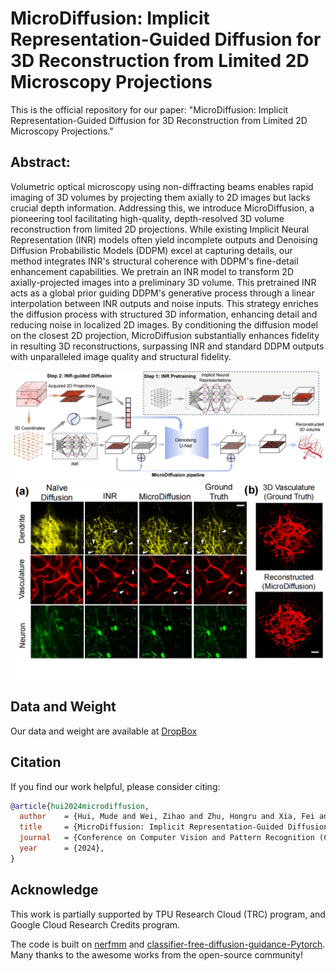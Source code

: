 # MicroDiffusion: Implicit Representation-Guided Diffusion for 3D Reconstruction from Limited 2D Microscopy Projections

This is the official repository for our paper: "MicroDiffusion: Implicit Representation-Guided Diffusion for 3D Reconstruction from Limited 2D Microscopy Projections."


## Abstract:
Volumetric optical microscopy using non-diffracting beams enables rapid imaging of 3D volumes by projecting them axially to 2D images but lacks crucial depth information. Addressing this, we introduce MicroDiffusion, a pioneering tool facilitating high-quality, depth-resolved 3D volume reconstruction from limited 2D projections. 
While existing Implicit Neural Representation (INR) models often yield incomplete outputs and Denoising Diffusion Probabilistic Models (DDPM) excel at capturing details, our method integrates INR's structural coherence with DDPM's fine-detail enhancement capabilities. We pretrain an INR model to transform 2D axially-projected images into a preliminary 3D volume. This pretrained INR acts as a global prior guiding DDPM's generative process through a linear interpolation between INR outputs and noise inputs. This strategy enriches the diffusion process with structured 3D information, enhancing detail and reducing noise in localized 2D images.
By conditioning the diffusion model on the closest 2D projection, MicroDiffusion substantially enhances fidelity in resulting 3D reconstructions, surpassing INR and standard DDPM outputs with unparalleled image quality and structural fidelity.


<div align="center">
  <img src="figures/model.png"/>
</div>
<div align="center">
  <img src="figures/panel.png"/>
</div>

## Data and Weight
Our data and weight are available at [DropBox](https://www.dropbox.com/scl/fo/wq9yfbcanv186zkzfvb8y/AF08CJuhrzb6zGHxGPVQnxM?rlkey=l144vlr4d7vi6t24clxyyp4r5&dl=0)

## Citation

If you find our work helpful, please consider citing:

```bibtex
@article{hui2024microdiffusion,
  author    = {Hui, Mude and Wei, Zihao and Zhu, Hongru and Xia, Fei and Zhou, Yuyin.},
  title     = {MicroDiffusion: Implicit Representation-Guided Diffusion for 3D Reconstruction from Limited 2D Microscopy Projections},
  journal   = {Conference on Computer Vision and Pattern Recognition (CVPR)},
  year      = {2024},
}
```

## Acknowledge
This work is partially supported by TPU Research Cloud (TRC) program, and Google Cloud Research Credits program.

The code is built on [nerfmm](https://github.com/ActiveVisionLab/nerfmm) and [classifier-free-diffusion-guidance-Pytorch](https://github.com/coderpiaobozhe/classifier-free-diffusion-guidance-Pytorch?tab=readme-ov-file). Many thanks to the awesome works from the open-source community!
